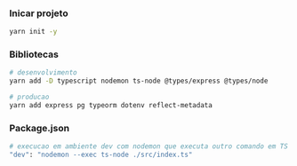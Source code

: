 ### Inicar projeto
```bash
yarn init -y
```

### Bibliotecas
```bash
# desenvolvimento
yarn add -D typescript nodemon ts-node @types/express @types/node

# producao
yarn add express pg typeorm dotenv reflect-metadata
```

### Package.json 
```bash
# execucao em ambiente dev com nodemon que executa outro comando em TS
"dev": "nodemon --exec ts-node ./src/index.ts" 
```
